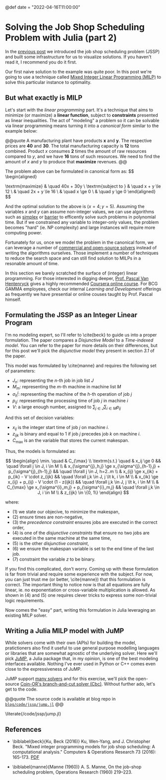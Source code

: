 @def date = "2022-04-16T11:00:00"

# Solving the Job Shop Scheduling Problem with Julia (part 2)

In the [previous post](/posts/jssp1/) we introduced the job shop scheduling problem 
(JSSP) and built some infrastructure for us to visualize solutions. If you haven't 
read it, I recommend you do it  first.

Our first naive solution to the example was quite poor. In this post we're going to use
a technique called [Mixed Integer Linear Programming (MILP)][milp] to solve this particular
instance to optimality.

## But what exactly is MILP

Let's start with the *linear programming* part. It's a technique that aims to minimize
(or maximize) a **linear function**, subject to **constraints** presented as linear
inequalities. The act of "modeling" a problem so it can be solvable via linear 
programming means turning it into a *canonical form* similar to the example below:

@@quote
A manufacturing plant have products **x** and **y**. The respective prices are **40** 
and **30**. The total manufacturing capacity is **12** tons combined. Product 
*x* consumes **2** times the amount of raw resources compared to *y*, and we have **16** tons of 
such resources. We need to find the amount of *x* and *y* to produce that **maximize** 
revenues.
@@

The problem above can be formulated in canonical form as:
$$
\begin{aligned}

\textrm{maximize} & \quad 40x + 30y \\
\textrm{subject to } 
& \quad x + y \le 12 \\
& \quad 2x + y \le 16 \\
& \quad x \ge 0 \\
& \quad y \ge 0 
\end{aligned}
$$

And the optimal solution to the above is $(x=4; y=5)$. Assuming the variables $x$ and $y$
can assume non-integer values, we can use algorithms such as [simplex] or [barrier]
to efficently solve such problems in polynomial time. But if we constrained any variable
to integer-only values, the problem becomes "hard" (ie. NP complexity) and large
instances will require more computing power. 

Fortunately for us, once we model the problem in the canonical form, we
can leverage a number of [commercial and open-source solvers][solvers] instead of 
writing the algorithms ourselves. Those implement a number of techniques to reduce the 
search space and can still find solution to MILPs in a resonable amount of time.

In this section we barely scratched the surface of (integer) linear programming. For 
those interested in digging deeper, [Prof. Pascal Van Hentenryck][pascal] gives a highly recommended
[Coursera online course][coursera]. For BCG GAMMA employees, 
check our internal *Learning and Development* offerings as frequently we have presential 
or online couses taught by Prof. Pascal himself.

## Formulating the JSSP as an Integer Linear Program 

I'm no modeling expert, so I'll refer to \cite{beck} to guide us into a 
proper formulation. The paper compares a *Disjunctive Model* to a *Time-indexed model*.
You can refer to the paper for more details on their differences, but for this post
we'll pick the *disjunctive model* they present in section *3.1* of the paper. 

This model was formulated by \cite{manne} and requires the following set 
of parameters:

- $J_n$: representing the $n$-th job in job list $J$
- $M_m$: representing the $m$-th machine in machine list $M$
- $\sigma^j_h$: representing the machine of the $h$-th operation of job $j$
- $p_{ij}$: representing the processing time of job $j$ in machine $i$
- $V$: a large enough number, assigned to $\sum_{j \in J}\sum_{i \in M}{p_{ij}}$

And this set of decision variables:
 
- $x_{ij}$ is the integer start time of job $j$ on machine $i$.
- $z_{ijk}$ is binary and equal to 1 if job $j$ precedes job $k$ on machine $i$.
- $C_{\max}$ is an the variable that stores the current makespan.

Thus, the models is formulated as:

$$
\begin{align}
\min. \quad         & C_{\max} \\
\textrm{s.t.} \quad & x_ij \ge 0 && \quad \forall j \in J, i \in M \\
                    & x_{\sigma^{j}_h,j} \ge x_{\sigma^{j}_{h-1},j} + p_{\sigma^{j}_{h-1},j} 
                        && \quad \forall j \in J, h=2..m \\
                    & x_{ij} \ge x_{ik} + p_{ik} - V \cdot z_{ijk} 
                        && \quad \forall j,k \in J, j \lt k, i \in M \\
                    & x_{ik} \ge x_{ij} + p_{ij} - V \cdot (1 - z{ijk}) 
                        && \quad \forall j,k \in J, j \lt k, i \in M \\
                    & C_{\max} \ge x_{\sigma^{i}_m,j} + p_{\sigma^{i}_m,j}
                        && \quad \forall j,k \in J, i \in M  \\
                    & z_{ijk} \in \{0, 1\}
\end{align}
$$

where:

- $(1)$ we state our objecive, to minimize the makespan,
- $(2)$ ensure times are non-negative,
- $(3)$ the *precedence constraint* ensures jobs are executed in the correct order,
- $(4)$ is one of the *disjunctive constraints* that ensure no two jobs are executed in the same machine
  at the same time,
- $(5)$ is the other *disjunctive constraint*,
- $(6)$ we ensure the makespan variable is set to the end time of the last job.
- $(7)$ constraint the variable $z$ to be binary.

If you find this complicated, don't worry. Coming up with these formulation 
is far from trivial and require some experience with the subject. For now, you can just
trust me (or better, \cite{manne}) that this formulation is correct. The important 
thing to notice now is that all equations are fully linear, ie. no exponentiation or 
cross-variable multiplication is allowed. As shown in $(4)$ and $(5)$ one requires 
clever tricks to express some non-trivial logic requirements.

Now comes the "easy" part, writing this formulation in Julia leveraging an existing
MILP solver.

## Writing a Julia MILP model with JuMP

While solvers come with their own (APIs) for building the model, pratictioners also
find it useful to use general purpose modelling languages or libraries that are 
somewhat agnostic of the underlying solver. Here we'll pick [JuMP][jump], a Julia package
that, in my opinion, is one of the best modeling interfaces available. Nothing 
I've ever used in Python or C++ comes even close to the expressiveness of JuMP.

JuMP support [many solvers][solvers] and for this exercise, we'll pick the 
open-source [Coin-OR's branch-and-cut solver (Cbc)][cbc]. Without further ado, let's 
get to the code.

@@quote
The source code is available at blog repo in 
[`blog/code/jssp/jump.jl`]({{blog_repo}}/blog/code/jssp/jump.jl)
@@

\literate{/code/jssp/jump.jl}


## References

- \biblabel{beck}{Ku, Beck (2016)} Ku, Wen-Yang, and J. Christopher Beck. "Mixed 
  integer programming models for job shop scheduling: A computational analysis." 
  Computers & Operations Research 73 (2016): 165-173. [PDF][beck]

- \biblabel{manne}{Manne (1960)} A. S. Manne, On the job-shop scheduling problem, 
  Operations Research (1960) 219–223.


[solvers]: https://jump.dev/JuMP.jl/stable/installation/#Supported-solvers
[milp]: https://en.wikipedia.org/wiki/Integer_programming 
[simplex]: https://en.wikipedia.org/wiki/Simplex_algorithm
[barrier]: https://en.wikipedia.org/wiki/Interior-point_method
[pascal]: https://www.isye.gatech.edu/users/pascal-van-hentenryck
[coursera]: (https://www.coursera.org/learn/discrete-optimization)
[beck]: https://tidel.mie.utoronto.ca/pubs/JSP_CandOR_2016.pdf
[jump]: https://jump.dev/JuMP.jl/stable/
[cbc]: https://github.com/coin-or/Cbc